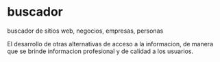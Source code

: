 # buscador
buscador de sitios web, negocios, empresas, personas

El desarrollo de otras alternativas de acceso a la informacion, de manera que se brinde informacion profesional y de calidad a los usuarios.
